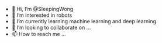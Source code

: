 - 👋 Hi, I’m @SleepingWong
- 👀 I’m interested in robots
- 🌱 I’m currently learning machine learning and deep learning
- 💞️ I’m looking to collaborate on ...
- 📫 How to reach me ...

<!---
SleepingWong/SleepingWong is a ✨ special ✨ repository because its `README.md` (this file) appears on your GitHub profile.
You can click the Preview link to take a look at your changes.
--->
